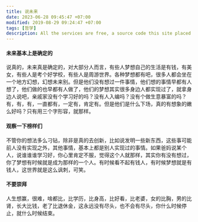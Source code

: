 ```yaml
---
title: 说未来
date: 2023-06-28 09:45:47 +07:00
modified: 2019-08-29 09:24:47 +07:00
tags: [哲学]
description: All the services are free, a source code this site placed on github repository and intergration with netlify service, another service that you can use is github page for hosting your own static site.
---
```


#### 未来基本上是确定的

说真的，未来真是确定的，对大部分人而言，有些人梦想自己的生活是有钱，有美女，有些人是考个好学校，有些人是周游世界。各种梦想都有吧，很多人都会坐在一个地方幻想，幻想未来别。但是他们没有想过一件事情，他们想的事情早都有人想了，他们做的也早都有人做了，他们的梦想其实很多身边人都实现过了，就拿身边人说吧，亲戚家没有个学习好的吗？没有人入编吗？没有个做生意暴富的吗？有，有，有，一直都有，一定有，肯定有。但是他们是什么下场，真的有想象的嫩么好吗？只有用三个字形容，就那样。

#### 观察一下榜样们
不管你的想法多么刁钻，除非是真的去创新，比如说发明一些新东西，这些事可能前人没有实现之外，其他事情，基本上都是别人实现过的事情。如果爸妈说某个人，说谁谁谁学习好，你心里肯定不服，觉得这个人就那样，其实你有没有想过，你了梦想有时候就是成为那样的一个人。有时候看不起有钱人，有时候梦想就是有钱人，这世界就是这么讽刺，可笑。

#### 不要崇拜
人生想赢，很难，啥都比，比学历，比身高，比好看，比老婆，女的比胸，男的比肾，长大比钱，老了比退休金，这永远没有尽头，也不会有尽头，你什么时候停止，就什么时候结束。
